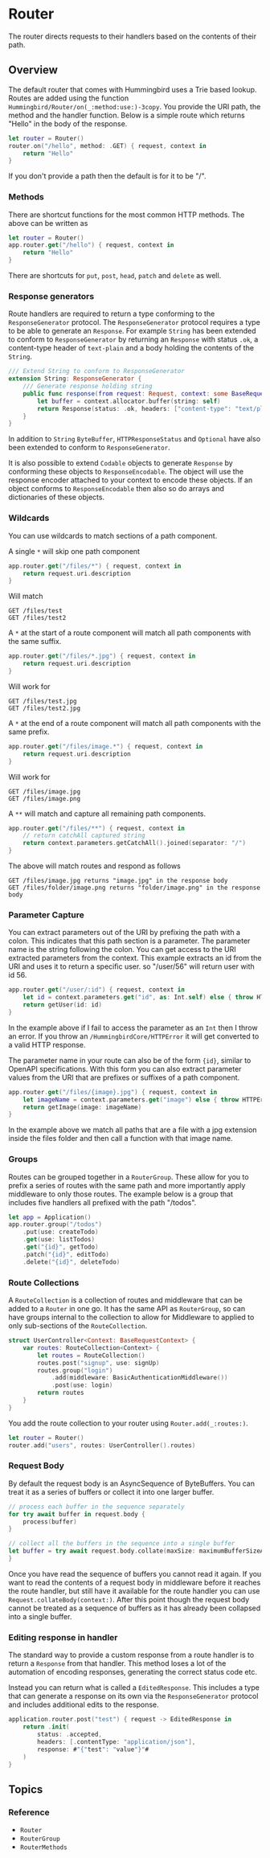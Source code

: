 # Router

The router directs requests to their handlers based on the contents of their path. 

## Overview

The default router that comes with Hummingbird uses a Trie based lookup. Routes are added using the function ``Hummingbird/Router/on(_:method:use:)-3copy``. You provide the URI path, the method and the handler function. Below is a simple route which returns "Hello" in the body of the response.

```swift
let router = Router()
router.on("/hello", method: .GET) { request, context in
    return "Hello"
}
```
If you don't provide a path then the default is for it to be "/".

### Methods

There are shortcut functions for the most common HTTP methods. The above can be written as

```swift
let router = Router()
app.router.get("/hello") { request, context in
    return "Hello"
}
```

There are shortcuts for `put`, `post`, `head`, `patch` and `delete` as well.

### Response generators

Route handlers are required to return a type conforming to the `ResponseGenerator` protocol. The `ResponseGenerator` protocol requires a type to be able to generate an `Response`. For example `String` has been extended to conform to `ResponseGenerator` by returning an `Response` with status `.ok`,  a content-type header of `text-plain` and a body holding the contents of the `String`. 
```swift
/// Extend String to conform to ResponseGenerator
extension String: ResponseGenerator {
    /// Generate response holding string
    public func response(from request: Request, context: some BaseRequestContext) -> Response {
        let buffer = context.allocator.buffer(string: self)
        return Response(status: .ok, headers: ["content-type": "text/plain; charset=utf-8"], body: .byteBuffer(buffer))
    }
}
```

In addition to `String` `ByteBuffer`, `HTTPResponseStatus` and `Optional` have also been extended to conform to `ResponseGenerator`.

It is also possible to extend `Codable` objects to generate `Response` by conforming these objects to `ResponseEncodable`. The object will use the response encoder attached to your context to encode these objects. If an object conforms to `ResponseEncodable` then also so do arrays and dictionaries of these objects.

### Wildcards

You can use wildcards to match sections of a path component.

A single `*` will skip one path component

```swift
app.router.get("/files/*") { request, context in
    return request.uri.description
}
```
Will match 
```
GET /files/test
GET /files/test2
```

A `*` at the start of a route component will match all path components with the same suffix.

```swift
app.router.get("/files/*.jpg") { request, context in
    return request.uri.description
}
```
Will work for 
```
GET /files/test.jpg
GET /files/test2.jpg
```

A `*` at the end of a route component will match all path components with the same prefix.

```swift
app.router.get("/files/image.*") { request, context in
    return request.uri.description
}
```
Will work for 
```
GET /files/image.jpg
GET /files/image.png
```

A `**` will match and capture all remaining path components.

```swift
app.router.get("/files/**") { request, context in
    // return catchAll captured string
    return context.parameters.getCatchAll().joined(separator: "/")
}
```
The above will match routes and respond as follows 
```
GET /files/image.jpg returns "image.jpg" in the response body
GET /files/folder/image.png returns "folder/image.png" in the response body
```

### Parameter Capture

You can extract parameters out of the URI by prefixing the path with a colon. This indicates that this path section is a parameter. The parameter name is the string following the colon. You can get access to the URI extracted parameters from the context. This example extracts an id from the URI and uses it to return a specific user. so "/user/56" will return user with id 56. 

```swift
app.router.get("/user/:id") { request, context in
    let id = context.parameters.get("id", as: Int.self) else { throw HTTPError(.badRequest) }
    return getUser(id: id)
}
```
In the example above if I fail to access the parameter as an `Int` then I throw an error. If you throw an ``/HummingbirdCore/HTTPError`` it will get converted to a valid HTTP response.

The parameter name in your route can also be of the form `{id}`, similar to OpenAPI specifications. With this form you can also extract parameter values from the URI that are prefixes or suffixes of a path component.

```swift
app.router.get("/files/{image}.jpg") { request, context in
    let imageName = context.parameters.get("image") else { throw HTTPError(.badRequest) }
    return getImage(image: imageName)
}
```
In the example above we match all paths that are a file with a jpg extension inside the files folder and then call a function with that image name.

### Groups

Routes can be grouped together in a `RouterGroup`.  These allow for you to prefix a series of routes with the same path and more importantly apply middleware to only those routes. The example below is a group that includes five handlers all prefixed with the path "/todos".

```swift
let app = Application()
app.router.group("/todos")
    .put(use: createTodo)
    .get(use: listTodos)
    .get("{id}", getTodo)
    .patch("{id}", editTodo)
    .delete("{id}", deleteTodo)
```

### Route Collections

A ``RouteCollection`` is a collection of routes and middleware that can be added to a `Router` in one go. It has the same API as `RouterGroup`, so can have groups internal to the collection to allow for Middleware to applied to only sub-sections of the `RouteCollection`. 

```swift
struct UserController<Context: BaseRequestContext> {
    var routes: RouteCollection<Context> {
        let routes = RouteCollection()
        routes.post("signup", use: signUp)
        routes.group("login")
            .add(middleware: BasicAuthenticationMiddleware())
            .post(use: login)
        return routes
    }
}
```

You add the route collection to your router using ``Router.add(_:routes:)``.

```swift
let router = Router()
router.add("users", routes: UserController().routes)
```

### Request Body

By default the request body is an AsyncSequence of ByteBuffers. You can treat it as a series of buffers or collect it into one larger buffer.

```swift
// process each buffer in the sequence separately
for try await buffer in request.body {
    process(buffer)
}
```
```swift
// collect all the buffers in the sequence into a single buffer
let buffer = try await request.body.collate(maxSize: maximumBufferSizeAllowed)
}
```

Once you have read the sequence of buffers you cannot read it again. If you want to read the contents of a request body in middleware before it reaches the route handler, but still have it available for the route handler you can use `Request.collateBody(context:)`. After this point though the request body cannot be treated as a sequence of buffers as it has already been collapsed into a single buffer. 

### Editing response in handler

The standard way to provide a custom response from a route handler is to return a `Response` from that handler. This method loses a lot of the automation of encoding responses, generating the correct status code etc. 

Instead you can return what is called a `EditedResponse`. This includes a type that can generate a response on its own via the `ResponseGenerator` protocol and includes additional edits to the response.

```swift
application.router.post("test") { request -> EditedResponse in
    return .init(
        status: .accepted,
        headers: [.contentType: "application/json"],
        response: #"{"test": "value"}"#
    )
}
```

## Topics

### Reference

- ``Router``
- ``RouterGroup``
- ``RouterMethods``
